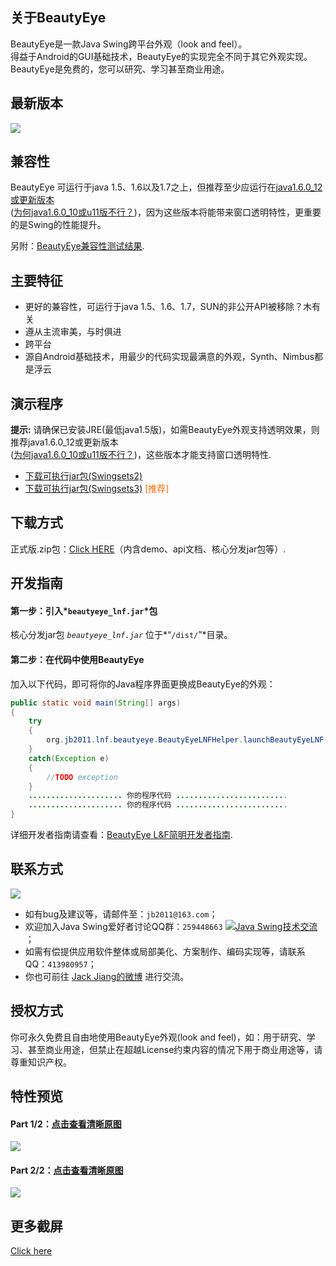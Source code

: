 ## 关于BeautyEye
BeautyEye是一款Java Swing跨平台外观（look and feel）。<br>
得益于Android的GUI基础技术，BeautyEye的实现完全不同于其它外观实现。<br>
BeautyEye是免费的，您可以研究、学习甚至商业用途。

## 最新版本
![](https://raw.githubusercontent.com/JackJiang2011/beautyeye/master/release_notes/v3.5_release_note.png)

## 兼容性
BeautyEye 可运行于java 1.5、1.6以及1.7之上，但推荐至少应运行在[java1.6.0_12或更新版本](http://www.java.com/zh_CN/download/) <br>([为何java1.6.0_10或u11版不行？](https://code.google.com/p/beautyeye/wiki/java_1_6_0_u10_BUG_6750920 ))，因为这些版本将能带来窗口透明特性，更重要的是Swing的性能提升。

另附：[BeautyEye兼容性测试结果](http://code.google.com/p/beautyeye/wiki/Compatibility_test_results).

## 主要特征
* 更好的兼容性，可运行于java 1.5、1.6、1.7，SUN的非公开API被移除？木有关
* 遵从主流审美，与时俱进
* 跨平台
* 源自Android基础技术，用最少的代码实现最满意的外观，Synth、Nimbus都是浮云

## 演示程序
<b>提示:</b>  请确保已安装JRE(最低java1.5版)，如需BeautyEye外观支持透明效果，则推荐java1.6.0\_12或更新版本<br>([为何java1.6.0_10或u11版不行？](https://code.google.com/p/beautyeye/wiki/java_1_6_0_u10_BUG_6750920))，这些版本才能支持窗口透明特性.

* [下载可执行jar包\(Swingsets2\)](https://raw.githubusercontent.com/JackJiang2011/beautyeye/master/demo/excute_jar/SwingSets2\(BeautyEyeLNFDemo\).jar)
* [下载可执行jar包\(Swingsets3\)](https://raw.githubusercontent.com/JackJiang2011/beautyeye/master/demo/excute_jar/swingset3_beautyeye.jar) <font color="#FF6600">\[推荐\]</font>

## 下载方式
正式版.zip包：[Click HERE](https://github.com/JackJiang2011/beautyeye/archive/3.5.zip)（内含demo、api文档、核心分发jar包等）.

## 开发指南
#### 第一步：引入*`beautyeye_lnf.jar`*包
核心分发jar包 *`beautyeye_lnf.jar`* 位于*“`/dist/`”*目录。

#### 第二步：在代码中使用BeautyEye
加入以下代码，即可将你的Java程序界面更换成BeautyEye的外观：
```Java
public static void main(String[] args)
{
    try
    {
        org.jb2011.lnf.beautyeye.BeautyEyeLNFHelper.launchBeautyEyeLNF();
    }
    catch(Exception e)
    {
        //TODO exception
    }
    ..................... 你的程序代码 .........................
    ..................... 你的程序代码 .........................
}
```

详细开发者指南请查看：[BeautyEye L&F简明开发者指南](http://code.google.com/p/beautyeye/wiki/Introduction).

## 联系方式
![](https://raw.githubusercontent.com/JackJiang2011/beautyeye/master/screenshots/js2.png)

* 如有bug及建议等，请邮件至：`jb2011@163.com`；</li>
* 欢迎加入Java Swing爱好者讨论QQ群：`259448663`  <a target="_blank" href="http://shang.qq.com/wpa/qunwpa?idkey=9971fb1d1845edc87bdec92ad03f329c1d1f280b1cfe73b6d03c13b0f7f8aba1"><img border="0" src="http://pub.idqqimg.com/wpa/images/group.png" alt="Java Swing技术交流" title="Java Swing技术交流"></a>；
* 如需有偿提供应用软件整体或局部美化、方案制作、编码实现等，请联系QQ：`413980957`；
* 你也可前往 [Jack Jiang的微博](http://t.qq.com/jackjiang_is_here/) 进行交流。

## 授权方式
你可永久免费且自由地使用BeautyEye外观(look and feel)，如：用于研究、学习、甚至商业用途，但禁止在超越License约束内容的情况下用于商业用途等，请尊重知识产权。

## 特性预览
#### Part 1/2：[点击查看清晰原图](https://raw.githubusercontent.com/JackJiang2011/beautyeye/master/preview/be_lnf_preview.png)
![](https://raw.githubusercontent.com/JackJiang2011/beautyeye/master/preview/be_lnf_preview.png)

#### Part 2/2：[点击查看清晰原图](https://raw.githubusercontent.com/JackJiang2011/beautyeye/master/preview/be_lnf_preview2.png)
![](https://raw.githubusercontent.com/JackJiang2011/beautyeye/master/preview/be_lnf_preview2.png)

## 更多截屏
[Click here](http://code.google.com/p/beautyeye/wiki/screenshots_all_in_one)
